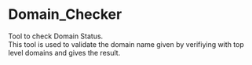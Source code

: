 # Domain_Checker
Tool to check Domain Status.  
This tool is used to validate the domain name given by verifiying with top level domains and gives the result.
